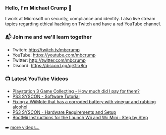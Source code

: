 ### Hello, I'm Michael Crump 👋

I work at Microsoft on security, compliance and identity. I also live stream topics regarding ethical hacking on Twitch and have a rad YouTube channel. 

### 📬 Join me and we'll learn together

- Twitch: http://twitch.tv/mbcrump
- YouTube: https://youtube.com/mbcrump
- Twitter: http://twitter.com/mbcrump
- Discord: https://discord.gg/qrGrx8m

### 📺 Latest YouTube Videos

<!-- YOUTUBE:START -->
- [Playstation 3 Game Collecting - How much did I pay for them?](https://www.youtube.com/watch?v=LvICpPca0XA)
- [PS3 SYSCON - Software Tutorial](https://www.youtube.com/watch?v=oeuGGAbJNBQ)
- [Fixing a WiiMote that has a corroded battery with vinegar and rubbing alcohol](https://www.youtube.com/watch?v=Td2M9ABNrrM)
- [PS3 SYSCON - Hardware Requirements and Setup](https://www.youtube.com/watch?v=38vNt8X93VE)
- [BootMii Instructions for the Launch Wii and Wii Mini : Step by Step](https://www.youtube.com/watch?v=wS8bCgwLLHE)
<!-- YOUTUBE:END -->

➡️ [more videos...](https://youtube.com/mbcrump)

